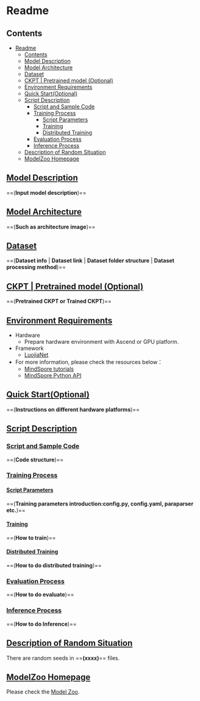 # Readme

## Contents

- [Readme](#readme)
  - [Contents](#contents)
  - [Model Description](#model-description)
  - [Model Architecture](#model-architecture)
  - [Dataset](#dataset)
  - [CKPT | Pretrained model (Optional)](#ckpt--pretrained-model-optional)
  - [Environment Requirements](#environment-requirements)
  - [Quick Start(Optional)](#quick-startoptional)
  - [Script Description](#script-description)
    - [Script and Sample Code](#script-and-sample-code)
    - [Training Process](#training-process)
      - [Script Parameters](#script-parameters)
      - [Training](#training)
      - [Distributed Training](#distributed-training)
    - [Evaluation Process](#evaluation-process)
    - [Inference Process](#inference-process)
  - [Description of Random Situation](#description-of-random-situation)
  - [ModelZoo Homepage](#modelzoo-homepage)

## [Model Description](#contents)
==(**Input model description**)==

## [Model Architecture](#contents)

==(**Such as architecture image**)==

## [Dataset](#contents)

==(**Dataset info** | **Dataset link** | **Dataset folder structure** | **Dataset processing method**)==

## [CKPT | Pretrained model (Optional)](#contents)
==(**Pretrained CKPT or Trained CKPT**)==

## [Environment Requirements](#contents)

- Hardware
    - Prepare hardware environment with Ascend or GPU platform.
- Framework
    - [LuojiaNet](http://58.48.42.237/luojiaNet/)
- For more information, please check the resources below：
    - [MindSpore tutorials](http://58.48.42.237/luojiaNet/tutorial/quickstart/)
    - [MindSpore Python API](http://58.48.42.237/luojiaNet/luojiaNetapi/)

## [Quick Start(Optional)](#contents)
==(**Instructions on different hardware platforms**)==

## [Script Description](#contents)

### [Script and Sample Code](#contents)
==(**Code structure**)==


### [Training Process](#contents)

#### [Script Parameters](#contents)
==(**Training parameters introduction:config.py, config.yaml, paraparser etc.**)==

#### [Training](#contents)

==(**How to train**)==

#### [Distributed Training](#contents)

==(**How to do distributed training**)==

### [Evaluation Process](#contents)
==(**How to do evaluate**)==

### [Inference Process](#contents)
==(**How to do Inference**)==

## [Description of Random Situation](#contents)

There are random seeds in ==**(xxxx)**== files.

## [ModelZoo Homepage](#contents)

Please check the [Model Zoo](https://github.com/WHULuoJiaTeam/Model_Zoo).
